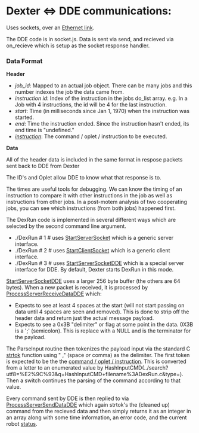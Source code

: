 # Dexter <=> DDE communications: 

Uses sockets, over an [Ethernet link](Dexter-Networking).

The DDE code is in socket.js. Data is sent via send, and recieved via on_recieve which is setup as the socket response handler. 

### Data Format
**Header**<br>
- ​<i>job_id</i>: Mapped to an actual job object. There can be many jobs and this number indexes the job the data came from.
- _instruction id_: Index of the instruction in the jobs do_list array. e.g. In a Job with 4 instructions, the id will be 4 for the last instruction. 
- _start_: Time (in milliseconds since Jan 1, 1970) when the instruction was started.
- _end_: Time the instruction ended. Since the instruction hasn't ended, its end time is "undefined."
- [_instruction_](Command-oplet-instruction): The command / oplet / instruction to be executed.

**Data**

All of the header data is included in the same format in respose packets sent back to DDE from Dexter

The ID's and Oplet allow DDE to know what that response is to. 

The times are useful tools for debugging. We can know the timing of an instruction to compare it with other instructions in the job as well as instructions from other jobs. In a post-motem analysis of two cooperating jobs, you can see which instructions (from both jobs) happened first.​

The DexRun code is implemented in several different ways which are selected by the second command line argument. 
* ./DexRun # 1 # uses [StartServerSocket](../search?utf8=%E2%9C%93&q=StartServerSocket+filename%3ADexRun.c&type=) which is a generic server interface. 
* ./DexRun # 2 # uses [StartClientSocket](../search?utf8=%E2%9C%93&q=StartClientSocket+filename%3ADexRun.c&type=) which is a generic client interface. 
* ./DexRun # 3 # uses [StartServerSocketDDE](../search?utf8=%E2%9C%93&q=StartServerSocketDDE+filename%3ADexRun.c&type=) which is a special server interface for DDE. By default, Dexter starts DexRun in this mode.

[StartServerSocketDDE](../search?utf8=%E2%9C%93&q=StartServerSocketDDE+filename%3ADexRun.c&type=) uses a larger 256 byte buffer (the others are 64 bytes). When a new packet is received, it is processed by [ProcessServerReceiveDataDDE](../search?utf8=%E2%9C%93&q=ProcessServerReceiveDataDDE+filename%3ADexRun.c&type=)  which:
* Expects to see at least 4 spaces at the start (will not start passing on data until 4 spaces are seen and removed). This is done to strip off the header data and return just the actual message payload.
* Expects to see a 0x3B "delimiter" or flag at some point in the data. 0X3B is a ';' (semicolon). This is replace with a NULL and is the terminator for the payload.

The ParseInput routine then tokenizes the payload input via the standard C [strtok](http://www.massmind.org/techref/language/ccpp/cref/FUNCTIONS/strtok.html) function using " ," (space _or_ comma) as the delimiter. The first token is expected to be the the [command / oplet / instruction](Command-oplet-instruction). This is converted from a letter to an enumerated value by HashInputCMD(../search?utf8=%E2%9C%93&q=HashInputCMD+filename%3ADexRun.c&type=). Then a switch continues the parsing of the command according to that value. 

Every command sent by DDE is then replied to via [ProcessServerSendDataDDE](../search?utf8=%E2%9C%93&q=ProcessServerSendDataDDE+filename%3ADexRun.c&type=) which again strtok's the (cleaned up) command from the recieved data and then simply returns it as an integer in an array along with some time information, an error code, and the current robot [status](status-data).

